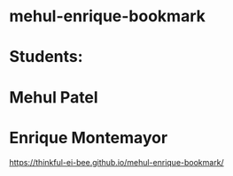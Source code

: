 # mehul-enrique-bookmark

# Students:
# Mehul Patel
# Enrique Montemayor


https://thinkful-ei-bee.github.io/mehul-enrique-bookmark/
